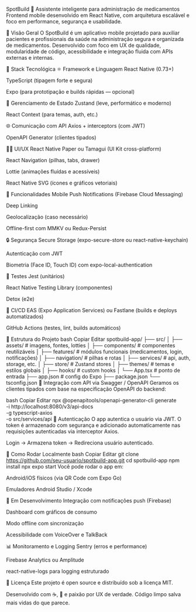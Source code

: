 SpotBuild 💊
Assistente inteligente para administração de medicamentos
Frontend mobile desenvolvido em React Native, com arquitetura escalável e foco em performance, segurança e usabilidade.

📌 Visão Geral
O SpotBuild é um aplicativo mobile projetado para auxiliar pacientes e profissionais da saúde na administração segura e organizada de medicamentos. Desenvolvido com foco em UX de qualidade, modularidade de código, acessibilidade e integração fluida com APIs externas e internas.

🧱 Stack Tecnológica
⚛️ Framework e Linguagem
React Native (0.73+)

TypeScript (tipagem forte e segura)

Expo (para prototipação e builds rápidas — opcional)

🧩 Gerenciamento de Estado
Zustand (leve, performático e moderno)

React Context (para temas, auth, etc.)

🌐 Comunicação com API
Axios + interceptors (com JWT)

OpenAPI Generator (clientes tipados)

🧑‍🎨 UI/UX
React Native Paper ou Tamagui (UI Kit cross-platform)

React Navigation (pilhas, tabs, drawer)

Lottie (animações fluídas e acessíveis)

React Native SVG (ícones e gráficos vetoriais)

📱 Funcionalidades Mobile
Push Notifications (Firebase Cloud Messaging)

Deep Linking

Geolocalização (caso necessário)

Offline-first com MMKV ou Redux-Persist

🔒 Segurança
Secure Storage (expo-secure-store ou react-native-keychain)

Autenticação com JWT

Biometria (Face ID, Touch ID) com expo-local-authentication

🧪 Testes
Jest (unitários)

React Native Testing Library (componentes)

Detox (e2e)

🔄 CI/CD
EAS (Expo Application Services) ou Fastlane (builds e deploys automatizados)

GitHub Actions (testes, lint, builds automáticos)

📁 Estrutura do Projeto
bash
Copiar
Editar
spotbuild-app/
├── src/
│   ├── assets/           # imagens, fontes, lotties
│   ├── components/       # componentes reutilizáveis
│   ├── features/         # módulos funcionais (medicamentos, login, notificações)
│   ├── navigation/       # pilhas e rotas
│   ├── services/         # api, auth, storage, etc.
│   ├── store/            # Zustand stores
│   ├── themes/           # temas e estilos globais
│   ├── hooks/            # custom hooks
│   └── App.tsx           # ponto de entrada
├── app.json              # config do Expo
├── package.json
└── tsconfig.json
🔄 Integração com API via Swagger / OpenAPI
Geramos os clientes tipados com base na especificação OpenAPI do backend:

bash
Copiar
Editar
npx @openapitools/openapi-generator-cli generate \
  -i http://localhost:8080/v3/api-docs \
  -g typescript-axios \
  -o src/services/api
🔑 Autenticação
O app autentica o usuário via JWT. O token é armazenado com segurança e adicionado automaticamente nas requisições autenticadas via interceptor Axios.

Login → Armazena token → Redireciona usuário autenticado.

🚀 Como Rodar Localmente
bash
Copiar
Editar
git clone https://github.com/seu-usuario/spotbuild-app.git
cd spotbuild-app
npm install
npx expo start
Você pode rodar o app em:

Android/iOS físicos (via QR Code com Expo Go)

Emuladores Android Studio / Xcode

🚧 Em Desenvolvimento
Integração com notificações push (Firebase)

Dashboard com gráficos de consumo

Modo offline com sincronização

Acessibilidade com VoiceOver e TalkBack

📊 Monitoramento e Logging
Sentry (erros e performance)

Firebase Analytics ou Amplitude

react-native-logs para logging estruturado

📄 Licença
Este projeto é open source e distribuído sob a licença MIT.

Desenvolvido com ☕, 💊 e paixão por UX de verdade.
Código limpo salva mais vidas do que parece.
